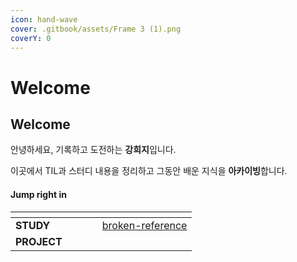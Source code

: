 ```yaml
---
icon: hand-wave
cover: .gitbook/assets/Frame 3 (1).png
coverY: 0
---
```


# Welcome

## Welcome

안녕하세요, 기록하고 도전하는 **강희지**입니다.

이곳에서 TIL과 스터디 내용을 정리하고 그동안 배운 지식을 **아카이빙**합니다.

#### Jump right in

<table data-view="cards"><thead><tr><th></th><th></th><th data-hidden data-card-cover data-type="files"></th><th data-hidden></th><th data-hidden data-card-target data-type="content-ref"></th></tr></thead><tbody><tr><td><strong>STUDY</strong></td><td></td><td></td><td></td><td><a href="broken-reference/">broken-reference</a></td></tr><tr><td><strong>PROJECT</strong></td><td></td><td></td><td></td><td></td></tr></tbody></table>
